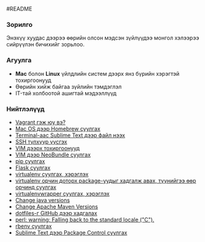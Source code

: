 #README

### Зорилго
Энэхүү хуудас дээрээ өөрийн олсон мэдсэн зүйлүүдээ монгол хэлээрээ сийрүүлэн бичихийг зорьлоо.

### Агуулга
* **Mac** болон **Linux** үйлдлийн систем дээрх янз бүрийн хэрэгтэй тохиргоонууд
* Өөрийн хийж байгаа зүйлийн тэмдэглэл
* IT-тай холбоотой ашигтай мэдээллүүд

### Нийтлэлүүд
* [Vagrant гэж юу вэ?](https://github.com/byam/vagrant/blob/master/vagrant.md)
* [Mac OS дээр Homebrew суулгах](https://github.com/byam/vagrant/blob/master/brew.md)
* [Terminal-аас Sublime Text дээр файл нээх](https://github.com/byam/it-articles/blob/master/terminal-subl.md)
* [SSH түлхүүр үүсгэх](https://github.com/byam/vagrant/blob/master/create-ssh-keys.md)
* [VIM дээрх тохиргоонууд](https://github.com/byam/vagrant/blob/master/vimrc.md)
* [VIM дээр NeoBundle суулгах](https://github.com/byam/vagrant/blob/master/neobundle-install.md)
* [pip суулгах](https://github.com/byam/vagrant/blob/master/pip-install.md)
* [Flask суулгах](https://github.com/byam/vagrant/blob/master/flask-install.md)
* [virtualenv суулгах, хэрэглэх](https://github.com/byam/vagrant/blob/master/virtualenv-install.md)
* [virtualenv орчин доторх package-уудыг хадгалж авах, түүнийгээ өөр орчинд суулгах](https://github.com/byam/vagrant/blob/master/requirements.md)
* [virtualenvwrapper суулгах, хэрэглэх](https://github.com/byam/vagrant/blob/master/virtualenvwrapper-install.md)
* [Change java versions](https://github.com/byam/vagrant/blob/master/change-java-version.md)
* [Change Apache Maven Versions](https://github.com/byam/vagrant/blob/master/change-maven-version.md)
* [dotfiles-г GitHub дээр хадгалах](https://github.com/byam/vagrant/blob/master/dotfiles-github.md)
* [perl: warning: Falling back to the standard locale ("C").](https://github.com/byam/vagrant/blob/master/locale-warning.md)
* [rbenv суулгах](https://github.com/byam/vagrant/blob/master/install-rbenv.md)
* [Sublime Text дээр Package Control суулгах](https://github.com/byam/vagrant/blob/master/package-control-install.md)
